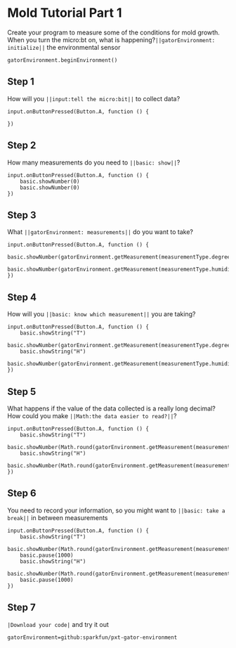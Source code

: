 
# Mold Tutorial Part 1
Create your program to measure some of the conditions for mold growth. 
When you turn the micro:bt on, what is happening?``||gatorEnvironment: initialize||`` the environmental sensor

```template
gatorEnvironment.beginEnvironment()
```

## Step 1
How will you ``||input:tell the micro:bit||`` to collect data?

```blocks
input.onButtonPressed(Button.A, function () {
   
})
```

## Step 2
How many measurements do you need to ``||basic: show||``?

```blocks
input.onButtonPressed(Button.A, function () {
    basic.showNumber(0)
    basic.showNumber(0)  
})
```

## Step 3
What ``||gatorEnvironment: measurements||`` do you want to take?

```blocks
input.onButtonPressed(Button.A, function () {
    basic.showNumber(gatorEnvironment.getMeasurement(measurementType.degreesF))
    basic.showNumber(gatorEnvironment.getMeasurement(measurementType.humidity)) 
})
```

## Step 4
How will you ``||basic: know which measurement||`` you are taking?

```blocks
input.onButtonPressed(Button.A, function () {
    basic.showString("T")
    basic.showNumber(gatorEnvironment.getMeasurement(measurementType.degreesF))
    basic.showString("H")
    basic.showNumber(gatorEnvironment.getMeasurement(measurementType.humidity))
})
```

## Step 5
What happens if the value of the data collected is a really long decimal? 
How could you make ``||Math:the data easier to read?||``?

```blocks
input.onButtonPressed(Button.A, function () {
    basic.showString("T")
    basic.showNumber(Math.round(gatorEnvironment.getMeasurement(measurementType.degreesF)))
    basic.showString("H")
    basic.showNumber(Math.round(gatorEnvironment.getMeasurement(measurementType.humidity)))
})
```

## Step 6
You need to record your information, so you might want to ``||basic: take a break||``
in between measurements

```blocks
input.onButtonPressed(Button.A, function () {
    basic.showString("T")
    basic.showNumber(Math.round(gatorEnvironment.getMeasurement(measurementType.degreesF)))
    basic.pause(1000)
    basic.showString("H")
    basic.showNumber(Math.round(gatorEnvironment.getMeasurement(measurementType.humidity)))
    basic.pause(1000)
})
```

## Step 7
``|Download your code|`` and try it out


```package
gatorEnvironment=github:sparkfun/pxt-gator-environment
```


